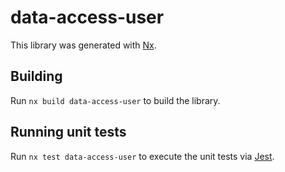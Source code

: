 # data-access-user

This library was generated with [Nx](https://nx.dev).

## Building

Run `nx build data-access-user` to build the library.

## Running unit tests

Run `nx test data-access-user` to execute the unit tests via [Jest](https://jestjs.io).

